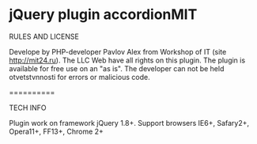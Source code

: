 jQuery plugin accordionMIT
==========

RULES AND LICENSE

Develope by PHP-developer Pavlov Alex from Workshop of IT (site http://mit24.ru).
The LLC Web have all rights on this plugin. The plugin is available for free use on an "as is".
The developer can not be held otvetstvnnosti for errors or malicious code.

==========

TECH INFO

Plugin work on framework jQuery 1.8+. 
Support browsers IE6+, Safary2+, Opera11+, FF13+, Chrome 2+
